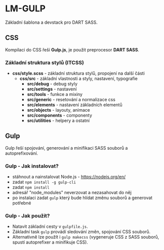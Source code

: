 # LM-GULP

Základní šablona a devstack pro DART SASS.


## CSS

Kompilaci do CSS řeší **Gulp.js**, je použit preprocesor **DART SASS**.


### Základní struktura stylů (ITCSS)

* **css/style.scss** - základní struktura stylů, propojení na další části
  * **css/src** - základní vlastnosti a styly, nastavení, typografie
    * **src/debug** - debug styly
    * **src/settings** - nastavení
    * **src/tools** - funkce a mixiny
    * **src/generic** - resetování a normalizace css
    * **src/elements** - nastavení základních elementů
    * **src/objects** - layouty, animace
    * **src/components** - componenty
    * **src/utilities** - helpery a ostatní

## Gulp

Gulp řeší spojování, generování a minifikaci SASS souborů a autoprefixování.

### Gulp - Jak instalovat?

* stáhnout a nainstalovat Node.js - https://nodejs.org/en/
* zadat `npm install -g gulp-cli`
* zadat `npm install`
* adresář "node_modules" neverzovat a nezasahovat do něj
* po instalaci zadat `gulp` který bude hlídat změnu souborů a generovat potřebné

### Gulp - Jak použít?

* Natavit základní cesty v `gulpfile.js`.
* Základní task `gulp` provádí sledování změn, spojování CSS souborů.
* Alternativně lze použít i `gulp makecss` (vygeneruje CSS z SASS souborů, spustí autoprefixer a minifikuje CSS).
